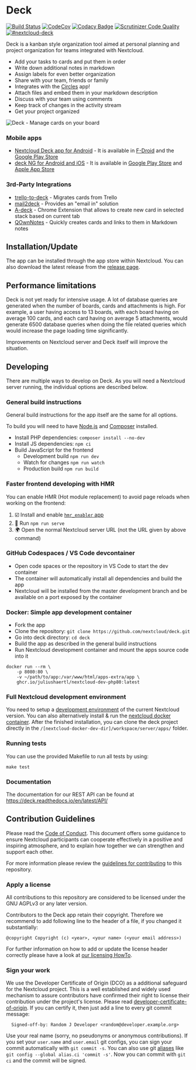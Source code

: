 <!--
  - SPDX-FileCopyrightText: 2016 Nextcloud GmbH and Nextcloud contributors
  - SPDX-License-Identifier: AGPL-3.0-or-later
-->
# Deck

[![Build Status](https://travis-ci.org/nextcloud/deck.svg?branch=main)](https://travis-ci.org/nextcloud/deck) [![CodeCov](https://codecov.io/github/nextcloud/deck/coverage.svg?branch=main)](https://codecov.io/github/nextcloud/deck) [![Codacy Badge](https://api.codacy.com/project/badge/Grade/e403f723f42a4abd93b2cfe36cbd7eee)](https://www.codacy.com/app/juliushaertl/deck?utm_source=github.com&amp;utm_medium=referral&amp;utm_content=nextcloud/deck&amp;utm_campaign=Badge_Grade) [![Scrutinizer Code Quality](https://scrutinizer-ci.com/g/nextcloud/deck/badges/quality-score.png?b=main)](https://scrutinizer-ci.com/g/nextcloud/deck/?branch=main) [![#nextcloud-deck](https://img.shields.io/badge/IRC-%23nextcloud--deck%20on%20freenode-blue.svg)](https://webchat.freenode.net/?channels=nextcloud-deck)


Deck is a kanban style organization tool aimed at personal planning and project organization for teams integrated with Nextcloud.

- Add your tasks to cards and put them in order
- Write down additional notes in markdown
- Assign labels for even better organization
- Share with your team, friends or family
- Integrates with the [Circles](https://github.com/nextcloud/circles) app!
- Attach files and embed them in your markdown description
- Discuss with your team using comments
- Keep track of changes in the activity stream
- Get your project organized

![Deck - Manage cards on your board](http://download.bitgrid.net/nextcloud/deck/screenshots/1.0/Deck-2.png)

### Mobile apps

- [Nextcloud Deck app for Android](https://github.com/stefan-niedermann/nextcloud-deck) - It is available in [F-Droid](https://f-droid.org/de/packages/it.niedermann.nextcloud.deck/) and the [Google Play Store](https://play.google.com/store/apps/details?id=it.niedermann.nextcloud.deck.play)
- [deck NG for Android and iOS](https://github.com/meltzow/deck-ng) - It is available in [Google Play Store](https://play.google.com/store/apps/details?id=net.meltzow.deckng) and [Apple App Store](https://apps.apple.com/us/app/deck-ng/id6443334702)

### 3rd-Party Integrations

- [trello-to-deck](https://github.com/maxammann/trello-to-deck) - Migrates cards from Trello
- [mail2deck](https://github.com/newroco/mail2deck) - Provides an "email in" solution
- [A-deck](https://github.com/leoossa/A-deck) - Chrome Extension that allows to create new card in selected stack based on current tab
- [QOwnNotes](https://github.com/pbek/QOwnNotes) - Quickly creates cards and links to them in Markdown notes

## Installation/Update

The app can be installed through the app store within Nextcloud. You can also download the latest release from the [release page](https://github.com/nextcloud-releases/deck/releases).

## Performance limitations

Deck is not yet ready for intensive usage.
A lot of database queries are generated when the number of boards, cards and attachments is high.
For example, a user having access to 13 boards, with each board having on average 100 cards,
and each card having on average 5 attachments,
would generate 6500 database queries when doing the file related queries
which would increase the page loading time significantly.

Improvements on Nextcloud server and Deck itself will improve the situation.

## Developing

There are multiple ways to develop on Deck. As you will need a Nextcloud server running, the individual options are described below.

### General build instructions

General build instructions for the app itself are the same for all options.

To build you will need to have [Node.js](https://nodejs.org/en/) and [Composer](https://getcomposer.org/) installed.

- Install PHP dependencies: `composer install --no-dev`
- Install JS dependencies: `npm ci`
- Build JavaScript for the frontend
    - Development build `npm run dev`
    - Watch for changes `npm run watch`
    - Production build `npm run build`

### Faster frontend developing with HMR

You can enable HMR (Hot module replacement) to avoid page reloads when working on the frontend:

1. ☑️ Install and enable [`hmr_enabler` app](https://github.com/nextcloud/hmr_enabler)
2. 🏁 Run `npm run serve`
3. 🌍 Open the normal Nextcloud server URL (not the URL given by above command)

### GitHub Codespaces / VS Code devcontainer

- Open code spaces or the repository in VS Code to start the dev container
- The container will automatically install all dependencies and build the app
- Nextcloud will be installed from the master development branch and be available on a port exposed by the container

### Docker: Simple app development container

- Fork the app
- Clone the repository: `git clone https://github.com/nextcloud/deck.git`
- Go into deck directory: `cd deck`
- Build the app as described in the general build instructions
- Run Nextcloud development container and mount the apps source code into it

```
docker run --rm \
    -p 8080:80 \
    -v ~/path/to/app:/var/www/html/apps-extra/app \
    ghcr.io/juliushaertl/nextcloud-dev-php80:latest
```

### Full Nextcloud development environment

You need to setup a [development environment](https://docs.nextcloud.com/server/latest/developer_manual//getting_started/devenv.html) of the current Nextcloud version. You can also alternatively install & run the [nextcloud docker container](https://github.com/juliushaertl/nextcloud-docker-dev).
After the finished installation, you can clone the deck project directly in the `/[nextcloud-docker-dev-dir]/workspace/server/apps/` folder.

### Running tests
You can use the provided Makefile to run all tests by using:

    make test

### Documentation

The documentation for our REST API can be found at https://deck.readthedocs.io/en/latest/API/

## Contribution Guidelines

Please read the [Code of Conduct](https://nextcloud.com/community/code-of-conduct/). This document offers some guidance to ensure Nextcloud participants can cooperate effectively in a positive and inspiring atmosphere, and to explain how together we can strengthen and support each other.

For more information please review the [guidelines for contributing](https://github.com/nextcloud/server/blob/master/.github/CONTRIBUTING.md) to this repository.

### Apply a license

All contributions to this repository are considered to be licensed under
the GNU AGPLv3 or any later version.

Contributors to the Deck app retain their copyright. Therefore we recommend
to add following line to the header of a file, if you changed it substantially:

```
@copyright Copyright (c) <year>, <your name> (<your email address>)
```

For further information on how to add or update the license header correctly please have a look at [our licensing HowTo][applyalicense].

### Sign your work

We use the Developer Certificate of Origin (DCO) as a additional safeguard
for the Nextcloud project. This is a well established and widely used
mechanism to assure contributors have confirmed their right to license
their contribution under the project's license.
Please read [developer-certificate-of-origin][dcofile].
If you can certify it, then just add a line to every git commit message:

````
  Signed-off-by: Random J Developer <random@developer.example.org>
````

Use your real name (sorry, no pseudonyms or anonymous contributions).
If you set your `user.name` and `user.email` git configs, you can sign your
commit automatically with `git commit -s`. You can also use git [aliases](https://git-scm.com/book/tr/v2/Git-Basics-Git-Aliases)
like `git config --global alias.ci 'commit -s'`. Now you can commit with
`git ci` and the commit will be signed.

[dcofile]: https://github.com/nextcloud/server/blob/master/contribute/developer-certificate-of-origin
[applyalicense]: https://github.com/nextcloud/server/blob/master/contribute/HowToApplyALicense.md
